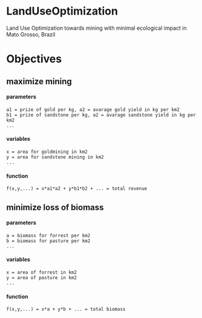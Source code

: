 # LandUseOptimization
Land Use Optimization towards mining with minimal ecological impact in Mato Grosso, Brazil

# Objectives
## maximize mining

#### parameters
	a1 = prize of gold per kg, a2 = avarage gold yield in kg per km2
	b1 = prize of sandstone per kg, a2 = avarage sandstone yield in kg per km2
	...
      
#### variables
	x = area for goldmining in km2
	y = area for sandstone mining in km2
	...
#### function
	f(x,y,...) = x*a1*a2 + y*b1*b2 + ... = total revenue


## minimize loss of biomass
#### parameters
	a = biomass for forrest per km2
	b = biomass for pasture per km2
	...
#### variables
	x = area of forrest in km2
	y = area of pasture in km2
	...
#### function
	f(x,y,...) = x*a + y*b + ... = total biomass
